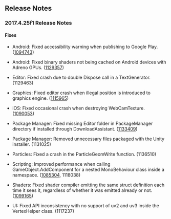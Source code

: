 ## Release Notes

### 2017.4.25f1 Release Notes

#### Fixes

-   Android: Fixed accessibility warning when publishing to Google Play. ([1094743](https://issuetracker.unity3d.com/issues/android-google-play-console-apk-pre-launch-report-has-accessibility-warnings-due-to-missing-associated-labels))

-   Android: Fixed binary shaders not being cached on Android devices with Adreno GPUs. ([1129357](https://issuetracker.unity3d.com/issues/android-adreno-gles-binary-shaders-are-not-cached-on-adreno))

-   Editor: Fixed crash due to double Dispose call in a TextGenerator. (1129463)

-   Graphics: Fixed editor crash when illegal position is introduced to graphics engine. ([1115965](https://issuetracker.unity3d.com/issues/editor-crashes-on-cullcasterscommon-when-you-walk-off-the-edge-in-a-play-mode))

-   iOS: Fixed occasional crash when destroying WebCamTexture. ([1090053](https://issuetracker.unity3d.com/issues/ios-loading-a-scene-after-calling-webcamtexture-dot-getpixels-causes-the-game-to-crash))

-   Package Manager: Fixed missing Editor folder in PackageManager directory if installed through DownloadAssistant. ([1133409](https://issuetracker.unity3d.com/issues/linux-missing-editor-folder-in-packagemanager-directory))

-   Package Manager: Removed unnecessary files packaged with the Unity installer. (1131025)

-   Particles: Fixed a crash in the ParticleGeomWrite function. (1136510)

-   Scripting: Improved performance when calling GameObject.AddComponent for a nested MonoBehaviour class inside a namespace. ([1085304](https://issuetracker.unity3d.com/issues/gameobject-dot-addcomponent-performance-severely-degrades-in-execution-time-with-each-call-when-the-call-is-inside-a-namespace), 1118038)

-   Shaders: Fixed shader compiler emitting the same struct definition each time it sees it, regardless of whether it was emitted already or not. ([1099165](https://issuetracker.unity3d.com/issues/opengles3-shader-compile-errors-and-duplicate-struct-defines))

-   UI: Fixed API inconsistency with no support of uv2 and uv3 inside the VertexHelper class. (1117237)
